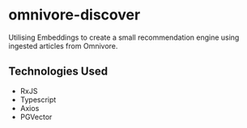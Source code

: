# omnivore-discover

Utilising Embeddings to create a small recommendation engine using ingested articles from Omnivore. 


## Technologies Used

* RxJS 
* Typescript 
* Axios 
* PGVector

